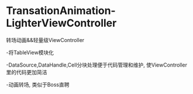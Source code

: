 
# TransationAnimation-LighterViewController

转场动画&&轻量级ViewController

-将TableView模块化

-DataSource,DataHandle,Cell分块处理便于代码管理和维护, 使ViewController里的代码更加简洁

-动画转场, 类似于Boss直聘
